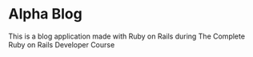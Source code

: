 # Alpha Blog

This is a blog application made with Ruby on Rails during The Complete Ruby on Rails Developer Course

